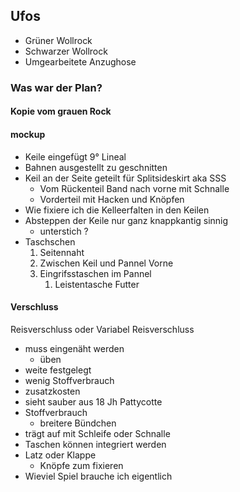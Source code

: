 ## Ufos 
- Grüner Wollrock
- Schwarzer Wollrock
- Umgearbeitete Anzughose
### Was war der Plan?
#### Kopie vom grauen Rock
#### mockup
- Keile eingefügt 9° Lineal
- Bahnen ausgestellt zu geschnitten
- Keil an der Seite geteilt für Splitsideskirt aka SSS
	- Vom Rückenteil Band nach vorne mit Schnalle
	- Vorderteil mit Hacken und Knöpfen
- Wie fixiere ich die Kelleerfalten in den Keilen
- Absteppen der Keile nur ganz knappkantig sinnig
	- unterstich ?
- Taschschen
	1. Seitennaht
	2. Zwischen Keil und Pannel Vorne
	3. Eingrifsstaschen im Pannel
		1. Leistentasche
Futter
#### Verschluss
Reisverschluss oder Variabel
Reisverschluss
- muss eingenäht werden
	- üben
- weite festgelegt
- wenig Stoffverbrauch
- zusatzkosten
- sieht sauber aus
18 Jh Pattycotte
- Stoffverbrauch
	- breitere Bündchen
- trägt auf mit Schleife oder Schnalle
- Taschen können integriert werden
- Latz oder Klappe
	- Knöpfe zum fixieren
- Wieviel Spiel brauche ich eigentlich

